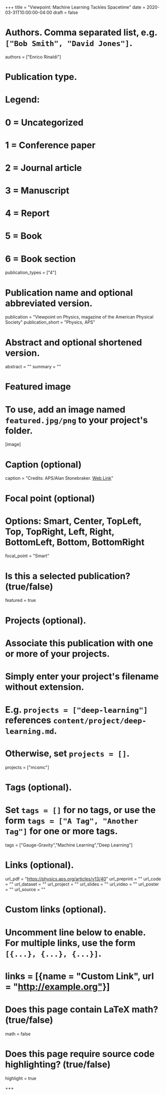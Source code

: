 +++
title = "Viewpoint: Machine Learning Tackles Spacetime"
date = 2020-03-31T10:00:00-04:00
draft = false

# Authors. Comma separated list, e.g. `["Bob Smith", "David Jones"]`.
authors = ["Enrico Rinaldi"]

# Publication type.
# Legend:
# 0 = Uncategorized
# 1 = Conference paper
# 2 = Journal article
# 3 = Manuscript
# 4 = Report
# 5 = Book
# 6 = Book section
publication_types = ["4"]

# Publication name and optional abbreviated version.
publication = "Viewpoint on Physics, magazine of the American Physical Society"
publication_short = "Physics, APS"

# Abstract and optional shortened version.
abstract = ""
summary = ""

# Featured image
# To use, add an image named `featured.jpg/png` to your project's folder.
[image]
  # Caption (optional)
  caption = "Credits: APS/Alan Stonebraker. [Web Link](https://physics.aps.org/articles/v13/40)"

  # Focal point (optional)
  # Options: Smart, Center, TopLeft, Top, TopRight, Left, Right, BottomLeft, Bottom, BottomRight
  focal_point = "Smart"

# Is this a selected publication? (true/false)
featured = true

# Projects (optional).
#   Associate this publication with one or more of your projects.
#   Simply enter your project's filename without extension.
#   E.g. `projects = ["deep-learning"]` references `content/project/deep-learning.md`.
#   Otherwise, set `projects = []`.
projects = ["mcsmc"]

# Tags (optional).
#   Set `tags = []` for no tags, or use the form `tags = ["A Tag", "Another Tag"]` for one or more tags.
tags = ["Gauge-Gravity","Machine Learning","Deep Learning"]

# Links (optional).
url_pdf = "https://physics.aps.org/articles/v13/40"
url_preprint = ""
url_code = ""
url_dataset = ""
url_project = ""
url_slides = ""
url_video = ""
url_poster = ""
url_source = ""

# Custom links (optional).
#   Uncomment line below to enable. For multiple links, use the form `[{...}, {...}, {...}]`.
# links = [{name = "Custom Link", url = "http://example.org"}]

# Does this page contain LaTeX math? (true/false)
math = false

# Does this page require source code highlighting? (true/false)
highlight = true

+++
